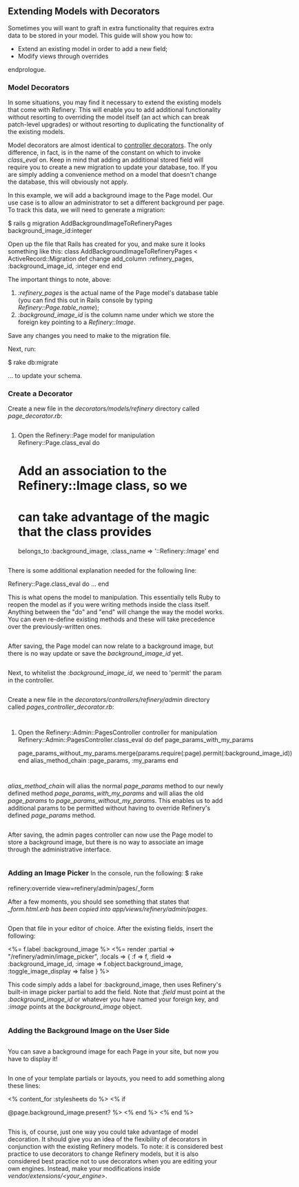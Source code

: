 Extending Models with Decorators
--------------------------------

Sometimes you will want to graft in extra functionality that requires
extra data to be stored in your model. This guide will show you how to:

-   Extend an existing model in order to add a new field;
-   Modify views through overrides

endprologue.

### Model Decorators

In some situations, you may find it necessary to extend the existing
models that come with Refinery. This will enable you to add additional
functionality without resorting to overriding the model itself (an act
which can break patch-level upgrades) or without resorting to
duplicating the functionality of the existing models.

Model decorators are almost identical to [controller
decorators](/guides/extending-controllers-and-models-with-decorators).
The only difference, in fact, is in the name of the constant on which to
invoke *class_eval* on. Keep in mind that adding an additional stored
field will require you to create a new migration to update your
database, too. If you are simply adding a convenience method on a model
that doesn't change the database, this will obviously not apply.

In this example, we will add a background image to the Page model. Our
use case is to allow an administrator to set a different background per
page. To track this data, we will need to generate a migration:

<shell>
 $ rails g migration AddBackgroundImageToRefineryPages
background_image_id:integer
</shell>

Open up the file that Rails has created for you, and make sure it looks
something like this:
<ruby>
class AddBackgroundImageToRefineryPages < ActiveRecord::Migration
  def change
    add_column :refinery_pages, :background_image_id, :integer
  end
end
</ruby>

The important things to note, above:

1.  *:refinery_pages* is the actual name of the Page model's database
    table (you can find this out in Rails console by typing
    *Refinery::Page.table_name*);
2.  *:background_image_id* is the column name under which we store the
    foreign key pointing to a *Refinery::Image*.

Save any changes you need to make to the migration file.

Next, run:

<shell>
 $ rake db:migrate
</shell>

… to update your schema.

### Create a Decorator

Create a new file in the *decorators/models/refinery* directory called
*page_decorator.rb*:

<ruby>

1.  Open the Refinery::Page model for manipulation
    Refinery::Page.class_eval do
     # Add an association to the Refinery::Image class, so we
     # can take advantage of the magic that the class provides
     belongs_to :background_image, :class_name =&gt;
    '::Refinery::Image'
    end
    </ruby>

There is some additional explanation needed for the following line:

<ruby>
Refinery::Page.class_eval do … end
</ruby>

This is what opens the model to manipulation. This essentially tells
Ruby to reopen the model as if you were writing methods inside the class
itself. Anything between the "do" and "end" will change the way the
model works. You can even re-define existing methods and these will take
precedence over the previously-written ones.

After saving, the Page model can now relate to a background image, but
there is no way update or save the *background_image_id* yet.

Next, to whitelist the *:background_image_id*, we need to 'permit' the
param in the controller.

Create a new file in the *decorators/controllers/refinery/admin*
directory called *pages_controller_decorator.rb*:

<ruby>

1.  Open the Refinery::Admin::PagesController controller for
    manipulation
    Refinery::Admin::PagesController.class_eval do
     def page_params_with_my_params

    page_params_without_my_params.merge(params.require(:page).permit(:background_image_id))
     end
     alias_method_chain :page_params, :my_params
    end
    </ruby>

*alias_method_chain* will alias the normal *page_params* method to
our newly defined method *page_params_with_my_params* and will alias
the old *page_params* to *page_params_without_my_params*. This
enables us to add additional params to be permitted without having to
override Refinery's defined *page_params* method.

After saving, the admin pages controller can now use the Page model to
store a background image, but there is no way to associate an image
through the administrative interface.

### Adding an Image Picker

In the console, run the following:

<shell>
$ rake refinery:override view=refinery/admin/pages/_form
</shell>

After a few moments, you should see something that states that
*_form.html.erb has been copied into app/views/refinery/admin/pages*.

Open that file in your editor of choice. After the existing fields,
insert the following:

<ruby>

<div class="field">
<%= f.label :background_image %>
 <%= render :partial => "/refinery/admin/image_picker", :locals =&gt;
{
 :f =&gt; f,
 :field =&gt; :background_image_id,
 :image =&gt; f.object.background_image,
 :toggle_image_display =&gt; false
 }
 %&gt;

</div>
</ruby>

This code simply adds a label for :background_image, then uses
Refinery's built-in image picker partial to add the field.
Note that *:field* must point at the *:background_image_id* or
whatever you have named your foreign key, and *:image* points at the
*background_image* object.

### Adding the Background Image on the User Side

You can save a background image for each Page in your site, but now you
have to display it!

In one of your template partials or layouts, you need to add something
along these lines:

<ruby>
<% content_for :stylesheets do %>
 <% if @page.background_image.present? %>

<style type="text/css">
body {
 background-image: url(<%= @page.background_image.url -%>);
 }

</style>
<% end %>
<% end %>
</ruby>

This is, of course, just one way you could take advantage of model
decoration. It should give you an idea of the flexibility of decorators
in conjunction with the existing Refinery models. To note: it is
considered best practice to use decorators to change Refinery models,
but it is also considered best practice not to use decorators when you
are editing your own engines. Instead, make your modifications inside
*vendor/extensions/<your_engine>*.
